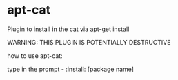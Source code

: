 # apt-cat
Plugin to install in the cat via apt-get install

WARNING: THIS PLUGIN IS POTENTIALLY DESTRUCTIVE

how to use apt-cat:

type in the prompt - :install: [package name]
